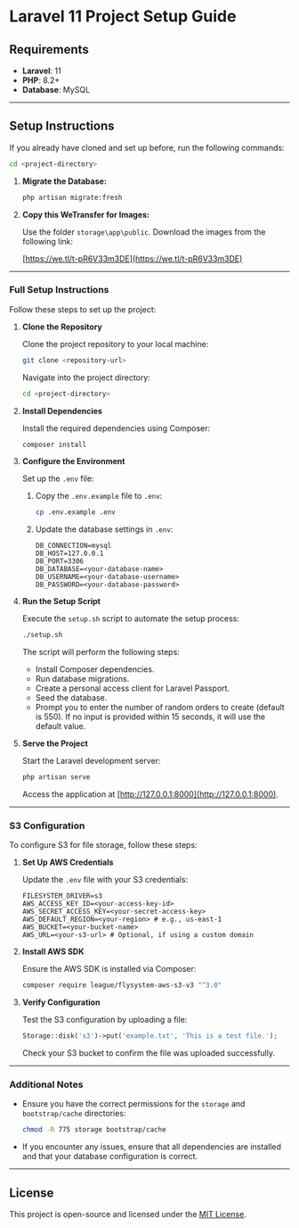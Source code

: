 # Laravel 11 Project Setup Guide

## **Requirements**

-   **Laravel**: 11
-   **PHP**: 8.2+
-   **Database**: MySQL

---

## **Setup Instructions**

If you already have cloned and set up before, run the following commands:

```bash
cd <project-directory>
```

1. **Migrate the Database:**

    ```bash
    php artisan migrate:fresh
    ```

2. **Copy this WeTransfer for Images:**

   Use the folder `storage\app\public`. Download the images from the following link:

   [https://we.tl/t-pR6V33m3DE](https://we.tl/t-pR6V33m3DE)

---

### **Full Setup Instructions**

Follow these steps to set up the project:

1. **Clone the Repository**

   Clone the project repository to your local machine:

   ```bash
   git clone <repository-url>
   ```

   Navigate into the project directory:

   ```bash
   cd <project-directory>
   ```

2. **Install Dependencies**

   Install the required dependencies using Composer:

   ```bash
   composer install
   ```

3. **Configure the Environment**

   Set up the `.env` file:

   1. Copy the `.env.example` file to `.env`:

      ```bash
      cp .env.example .env
      ```

   2. Update the database settings in `.env`:

      ```env
      DB_CONNECTION=mysql
      DB_HOST=127.0.0.1
      DB_PORT=3306
      DB_DATABASE=<your-database-name>
      DB_USERNAME=<your-database-username>
      DB_PASSWORD=<your-database-password>
      ```

4. **Run the Setup Script**

   Execute the `setup.sh` script to automate the setup process:

   ```bash
   ./setup.sh
   ```

   The script will perform the following steps:
   - Install Composer dependencies.
   - Run database migrations.
   - Create a personal access client for Laravel Passport.
   - Seed the database.
   - Prompt you to enter the number of random orders to create (default is 550). If no input is provided within 15 seconds, it will use the default value.

5. **Serve the Project**

   Start the Laravel development server:

   ```bash
   php artisan serve
   ```

   Access the application at [http://127.0.0.1:8000](http://127.0.0.1:8000).

---

### **S3 Configuration**

To configure S3 for file storage, follow these steps:

1. **Set Up AWS Credentials**

   Update the `.env` file with your S3 credentials:

   ```env
   FILESYSTEM_DRIVER=s3
   AWS_ACCESS_KEY_ID=<your-access-key-id>
   AWS_SECRET_ACCESS_KEY=<your-secret-access-key>
   AWS_DEFAULT_REGION=<your-region> # e.g., us-east-1
   AWS_BUCKET=<your-bucket-name>
   AWS_URL=<your-s3-url> # Optional, if using a custom domain
   ```

2. **Install AWS SDK**

   Ensure the AWS SDK is installed via Composer:

   ```bash
   composer require league/flysystem-aws-s3-v3 "^3.0"
   ```

3. **Verify Configuration**

   Test the S3 configuration by uploading a file:

   ```php
   Storage::disk('s3')->put('example.txt', 'This is a test file.');
   ```

   Check your S3 bucket to confirm the file was uploaded successfully.

---

### **Additional Notes**

- Ensure you have the correct permissions for the `storage` and `bootstrap/cache` directories:

  ```bash
  chmod -R 775 storage bootstrap/cache
  ```

- If you encounter any issues, ensure that all dependencies are installed and that your database configuration is correct.

---

## **License**

This project is open-source and licensed under the [MIT License](https://opensource.org/licenses/MIT).

